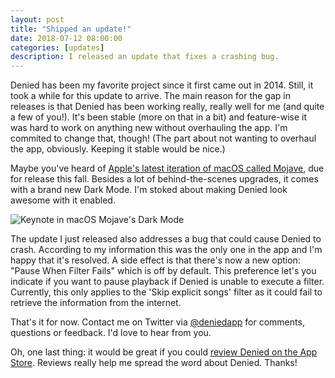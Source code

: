 ```yaml
---
layout: post
title: "Shipped an update!"
date: 2018-07-12 08:00:00
categories: [updates]
description: I released an update that fixes a crashing bug.
---
```


Denied has been my favorite project since it first came out in 2014. Still, it took a while for this update to arrive. The main reason for the gap in releases is that Denied has been working really, really well for me (and quite a few of you!). It's been stable (more on that in a bit) and feature-wise it was hard to work on anything new without overhauling the app. I'm commited to change that, though! (The part about not wanting to overhaul the app, obviously. Keeping it stable would be nice.)

Maybe you've heard of [Apple's latest iteration of macOS called Mojave](https://www.apple.com/macos/mojave-preview/), due for release this fall. Besides a lot of behind-the-scenes upgrades, it comes with a brand new Dark Mode. I'm stoked about making Denied look awesome with it enabled.

![Keynote in macOS Mojave's Dark Mode](/news/img/mojave-darkmode@2x.jpg)

<!-- more -->

The update I just released also addresses a bug that could cause Denied to crash. According to my information this was the only one in the app and I'm happy that it's resolved. A side effect is that there's now a new option: "Pause When Filter Fails" which is off by default. This preference let's you indicate if you want to pause playback if Denied is unable to execute a filter. Currently, this only applies to the 'Skip explicit songs' filter as it could fail to retrieve the information from the internet.

That's it for now. Contact me on Twitter via [@deniedapp](https://www.twitter.com/deniedapp) for comments, questions or feedback. I'd love to hear from you.

Oh, one last thing: it would be great if you could [review Denied on the App Store](/review). Reviews really help me spread the word about Denied. Thanks!
